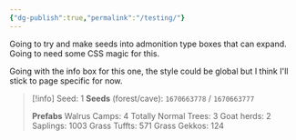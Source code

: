 ```yaml
---
{"dg-publish":true,"permalink":"/testing/"}
---
```


Going to try and make seeds into admonition type boxes that can expand. Going to need some CSS magic for this.

Going with the info box for this one, the style could be global but I think I'll stick to page specific for now.

>[!info] Seed: 1
>**Seeds** (forest/cave): `1670663778` / `1670663777`
>
>**Prefabs**
> Walrus Camps: 4
> Totally Normal Trees: 3
> Goat herds: 2
> Saplings: 1003
> Grass Tuffts: 571
> Grass Gekkos: 124